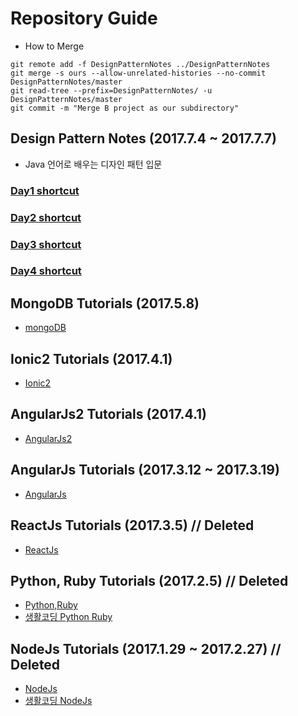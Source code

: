# Repository Guide
- How to Merge
```linux
git remote add -f DesignPatternNotes ../DesignPatternNotes
git merge -s ours --allow-unrelated-histories --no-commit DesignPatternNotes/master
git read-tree --prefix=DesignPatternNotes/ -u DesignPatternNotes/master
git commit -m "Merge B project as our subdirectory"
```


## Design Pattern Notes (2017.7.4 ~ 2017.7.7)
- Java 언어로 배우는 디자인 패턴 입문

### [Day1 shortcut](DesignPatterns/memo/day1.md)
### [Day2 shortcut](DesignPatterns/memo/day2.md)
### [Day3 shortcut](DesignPatterns/memo/day3.md)
### [Day4 shortcut](DesignPatterns/memo/day4.md)

## MongoDB Tutorials (2017.5.8)
- [mongoDB](MongoDB/mongo.md)

## Ionic2 Tutorials (2017.4.1)
- [Ionic2](Ionic2-tutorial/README.md)

## AngularJs2 Tutorials (2017.4.1)
- [AngularJs2](Angular2-tutorial/README.md)

## AngularJs Tutorials (2017.3.12 ~ 2017.3.19)
- [AngularJs](Angular1-tutorial/README.md)

## ReactJs Tutorials (2017.3.5) // Deleted
- [ReactJs](React.js-Tutorial/README.md)

## Python, Ruby Tutorials (2017.2.5) // Deleted
- [Python,Ruby](py_ruby_Tutorials/README.md)
- [생활코딩 Python Ruby](https://opentutorials.org/course/1750)

## NodeJs Tutorials (2017.1.29 ~ 2017.2.27) // Deleted
- [NodeJs](nodejsTutorials/README.md)
- [생활코딩 NodeJs](https://opentutorials.org/course/2136)
